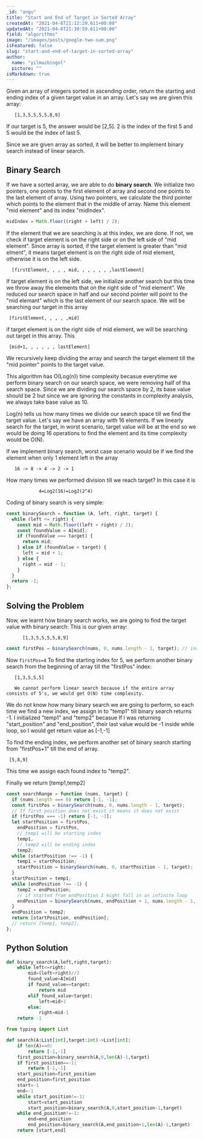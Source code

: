 ```yaml
---
_id: "angu"
title: "Start and End of Target in Sorted Array"
createdAt: "2021-04-6T21:12:29.611+00:00"
updatedAt: "2021-04-6T21:30:59.611+00:00"
field: "algorithms"
image: "/images/posts/google-two-sum.png"
isFeatured: false
slug: "start-and-end-of-target-in-sorted-array"
author:
  name: "yilmazbingol"
  picture: ""
isMarkdown: true
---
```


Given an array of integers sorted in ascending order, return the starting and ending index of a given target value in an array. Let's say we are given this array:

       [1,3,5,5,5,5,8,9]

If our target is 5, the answer would be [2,5]. 2 is the index of the first 5 and 5 would be the index of last 5.

Since we are given array as sorted, it will be better to implement binary search instead of linear search.

## Binary Search

If we have a sorted array, we are able to do **binary search**. We initialize two pointers, one points to the first element of array and second one points to the last element of array. Using two pointers, we calculate the third pointer which points to the element that in the middle of array. Name this element "mid element" and its index "midIndex".

```js
midIndex = Math.floor((right + left) / 2);
```

If the element that we are searching is at this index, we are done. If not, we check if target element is on the right side or on the left side of "mid element". Since array is sorted, if the target element is greater than "mid elment", it means target element is on the right side of mid element, otherwise it is on the left side.

      [firstElement, , , , mid, , , , , , ,lastElement]

If target element is on the left side, we initialize another search but this time we throw away the elements that on the right side of "mid element". We reduced our search space in half and our second pointer will point to the "mid elemant" which is the last element of our search space. We will be searching our target in this array

     [firstElement, , , , ,mid]

if target element is on the right side of mid element, we will be searching out target in this array. This

     [mid+1, , , , , , lastElement]

We recursively keep dividing the array and search the target element till the "mid pointer" points to the target value.

This algorithm has O(Log(n)) time complexity becasue everytime we perform binary search on our search space, we were removing half of tha search space. Since we are dividing our search space by 2, its base value should be 2 but since we are ignoring the constants in complexity analysis, we always take base value as 10.

Log(n) tells us how many times we divide our search space till we find the target value. Let's say we have an array with 16 elements. If we linearly search for the target, in worst scenario, target value will be at the end so we would be doing 16 operations to find the element and its time complexity would be O(N).

If we implement binary search, worst case scenario would be if we find the element when only 1 element left in the array

       16 -> 8 -> 4 -> 2 -> 1

How many times we performed division till we reach target? In this case it is

                4=Log2(16)=Log2(2^4)

Coding of binary search is very simple:

```js
const binarySearch = function (A, left, right, target) {
  while (left <= right) {
    const mid = Math.floor((left + right) / 2);
    const foundValue = A[mid];
    if (foundValue === target) {
      return mid;
    } else if (foundValue < target) {
      left = mid + 1;
    } else {
      right = mid - 1;
    }
  }
  return -1;
};
```

## Solving the Problem

Now, we learnt how binary search works, we are going to find the target value with binary search: This is our given array:

          [1,3,5,5,5,5,8,9]

```js
const firstPos = binarySearch(nums, 0, nums.length - 1, target); // index 4
```

Now `firstPos=4` To find the starting index for 5, we perform another binary search from the beginning of array till the "firstPos" index:

       [1,3,5,5,5]

       We cannot perform linear search because if the entire array consists of 5's, we would get O(N) time complexity.

We do not know how many binary search we are going to perform, so each time we find a new index, we assign in to "temp1" till binary search returns -1. I initialized "temp1" and "temp2" becasue If I was returning "start_position" and "end_position", their last value would be -1 inside while loop, so I would get return value as [-1,-1]

To find the ending index, we perform another set of binary search starting from "firstPos+1" till the end of array.

     [5,8,9]

This time we assign each found index to "temp2".

Finally we return [temp1,temp2]

```js
const searchRange = function (nums, target) {
  if (nums.length === 0) return [-1, -1];
  const firstPos = binarySearch(nums, 0, nums.length - 1, target);
  // If first position does not exist it means it does not exist
  if (firstPos === -1) return [-1, -1];
  let startPosition = firstPos,
    endPosition = firstPos,
    // temp1 will be starting index
    temp1,
    // temp2 will be ending index
    temp2;
  while (startPosition !== -1) {
    temp1 = startPosition;
    startPosition = binarySearch(nums, 0, startPosition - 1, target);
  }
  startPosition = temp1;
  while (endPosition !== -1) {
    temp2 = endPosition;
    // if started from endPosition I might fall in an infinite loop
    endPosition = binarySearch(nums, endPosition + 1, nums.length - 1, target);
  }
  endPosition = temp2;
  return [startPosition, endPosition];
  // return [temp1, temp2];
};
```

## Python Solution

```py
def binary_search(A,left,right,target):
    while left<=right:
        mid=(left+right)//2
        found_value=A[mid]
        if found_value==target:
            return mid
        elif found_value<target:
            left=mid+1
        else:
            right=mid-1
    return -1
```

```py
from typing import List

def search(A:List[int],target:int)->List[int]:
    if len(A)==0:
        return [-1,-1]
    first_position=binary_search(A,0,len(A)-1,target)
    if first_position==-1:
        return [-1,-1]
    start_position=first_position
    end_position=first_position
    start=-1
    end=-1
    while start_position!=-1:
        start=start_position
        start_position=binary_search(A,0,start_position-1,target)
    while end_position!=-1:
        end=end_position
        end_position=binary_search(A,end_position+1,len(A)-1,target)
    return [start,end]
```
